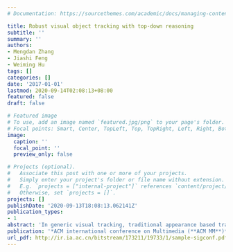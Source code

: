 ```yaml
---
# Documentation: https://sourcethemes.com/academic/docs/managing-content/

title: Robust visual object tracking with top-down reasoning
subtitle: ''
summary: ''
authors:
- Mengdan Zhang
- Jiashi Feng
- Weiming Hu
tags: []
categories: []
date: '2017-01-01'
lastmod: 2020-09-14T02:08:13+08:00
featured: false
draft: false

# Featured image
# To use, add an image named `featured.jpg/png` to your page's folder.
# Focal points: Smart, Center, TopLeft, Top, TopRight, Left, Right, BottomLeft, Bottom, BottomRight.
image:
  caption: ''
  focal_point: ''
  preview_only: false

# Projects (optional).
#   Associate this post with one or more of your projects.
#   Simply enter your project's folder or file name without extension.
#   E.g. `projects = ["internal-project"]` references `content/project/deep-learning/index.md`.
#   Otherwise, set `projects = []`.
projects: []
publishDate: '2020-09-13T18:08:13.062141Z'
publication_types:
- 1
abstract: 'In generic visual tracking, traditional appearance based trackers suffer from distracting factors like bad lighting or major target deformation, etc., as well as insufficiency of training data. In this work, we propose to exploit the category-specific semantics to boost visual object tracking, and develop a new visual tracking model that augments the appearance based tracker with a top-down reasoning component. The continuous feedback from this reasoning component guides the tracker to reliably identify candidate regions with consistent semantics across frames and localize the target object instance more robustly and accurately. Specifically, a generic object recognition model and a semantic activation map method are deployed to provide effective top-down reasoning about object locations for the tracker. In addition, we develop a voting based scheme for the reasoning component to infer the object semantics. Therefore, even without sufficient training data, the tracker can still obtain reliable top-down clues about the objects. Together with the appearance clues, the tracker can localize objects accurately even in presence of various major distracting factors. Extensive evaluations on two large-scale benchmark datasets, OTB2013 and OTB2015, clearly demonstrate that the top-down reasoning substantially enhances the robustness of the tracker and provides state-of-the-art performance.'
publication: '*ACM international conference on Multimedia (**ACM MM**)*'
url_pdf: http://ir.ia.ac.cn/bitstream/173211/19733/1/sample-sigconf.pdf
---
```

